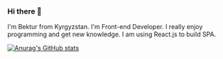 ### Hi there 👋

I'm Bektur from Kyrgyzstan. I'm Front-end Developer. I really enjoy programming and get new knowledge. I am using React.js to build SPA.

[![Anurag's GitHub stats](https://github-readme-stats.vercel.app/api?username=bektur-kg)](https://github.com/anuraghazra/github-readme-stats)
